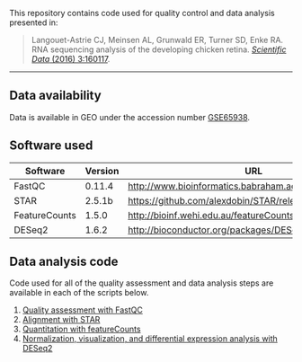 This repository contains code used for quality control and data analysis presented in: 

> Langouet-Astrie CJ, Meinsen AL, Grunwald ER, Turner SD, Enke RA. RNA sequencing analysis of the developing chicken retina. [_Scientific Data_ (2016) 3:160117](https://www.nature.com/articles/sdata2016117).

----

## Data availability

Data is available in GEO under the accession number [GSE65938](https://www.ncbi.nlm.nih.gov/geo/query/acc.cgi?acc=GSE65938).

## Software used

| Software | Version | URL | 
| --- | --- | --- |
| FastQC | 0.11.4 | http://www.bioinformatics.babraham.ac.uk/projects/fastqc/ |
| STAR | 2.5.1b | https://github.com/alexdobin/STAR/releases  |
| FeatureCounts | 1.5.0 | http://bioinf.wehi.edu.au/featureCounts/ |
| DESeq2 | 1.6.2 | http://bioconductor.org/packages/DESeq2 |

## Data analysis code

Code used for all of the quality assessment and data analysis steps are available in each of the scripts below.

1. [Quality assessment with FastQC](code/fastqc.sh)
1. [Alignment with STAR](code/star.sh)
1. [Quantitation with featureCounts](code/featurecounts.sh)
1. [Normalization, visualization, and differential expression analysis with DESeq2](code/deseq2.R)
